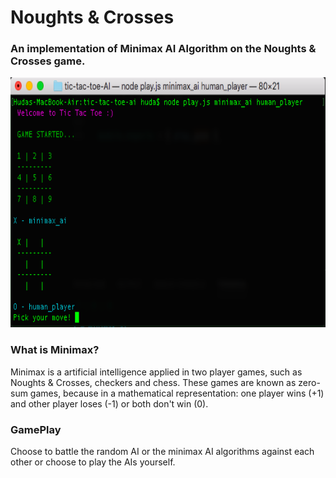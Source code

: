 # Noughts & Crosses
### An implementation of Minimax AI Algorithm on the Noughts & Crosses game.

<img src="/img/Screen%20Shot%202020-09-21%20at%2016.23.14.png" width="700" height="400">

### What is Minimax?

Minimax is a artificial intelligence applied in two player games, such as Noughts & Crosses, checkers and chess. These games are known as zero-sum games, because in a mathematical representation: one player wins (+1) and other player loses (-1) or both don't win (0).

### GamePlay 
Choose to battle the random AI or the minimax AI algorithms against each other or choose to play the AIs yourself.

